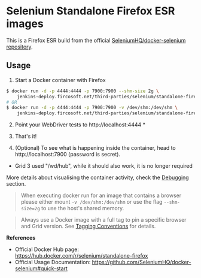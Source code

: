 # Selenium Standalone Firefox ESR images

This is a Firefox ESR build from the official 
[SeleniumHQ/docker-selenium repository](https://github.com/SeleniumHQ/docker-selenium).

## Usage

1. Start a Docker container with Firefox

  ```sh
  $ docker run -d -p 4444:4444 -p 7900:7900 --shm-size 2g \
      jenkins-deploy.fircosoft.net/third-parties/selenium/standalone-firefox:78.11.0esr
  # OR
  $ docker run -d -p 4444:4444 -p 7900:7900 -v /dev/shm:/dev/shm \
      jenkins-deploy.fircosoft.net/third-parties/selenium/standalone-firefox:78.11.0esr
  ```

2. Point your WebDriver tests to http://localhost:4444 *

3. That's it!

4. (Optional) To see what is happening inside the container, head to http://localhost:7900
  (password is secret).

- Grid 3 used "/wd/hub", while it should also work, it is no longer required

More details about visualising the container activity, check the 
[Debugging](https://github.com/SeleniumHQ/docker-selenium#debugging) section.

> When executing docker run for an image that contains a browser please either
  mount `-v /dev/shm:/dev/shm` or use the flag `--shm-size=2g` to use the
  host's shared memory.

> Always use a Docker image with a full tag to pin a specific browser and Grid
  version. See [Tagging Conventions](https://github.com/SeleniumHQ/docker-selenium/wiki/Tagging-Convention)
  for details.

**References**

- Official Docker Hub page: https://hub.docker.com/r/selenium/standalone-firefox
- Official Usage Documentation: https://github.com/SeleniumHQ/docker-selenium#quick-start

